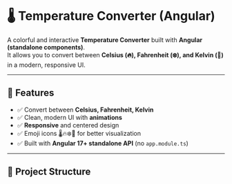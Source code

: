# 🌡️ Temperature Converter (Angular)

A colorful and interactive **Temperature Converter** built with **Angular (standalone components)**.  
It allows you to convert between **Celsius (🔥), Fahrenheit (❄️), and Kelvin (🌌)** in a modern, responsive UI.

---

## 🚀 Features

- ✅ Convert between **Celsius, Fahrenheit, Kelvin**  
- ✅ Clean, modern UI with **animations**  
- ✅ **Responsive** and centered design  
- ✅ Emoji icons 🌡️🔥❄️🌌 for better visualization  
- ✅ Built with **Angular 17+ standalone API** (no `app.module.ts`)  

---

## 📂 Project Structure
